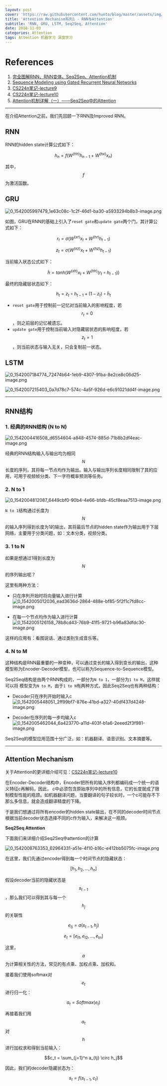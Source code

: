 ```yaml
---
layout: post
cover: 'https://raw.githubusercontent.com/hunto/blog/master/assets/img/Attention/1542005449475-2ff99bf7-876e-41bd-a327-40df437d4248-image.png'
title: 'Attention Mechanism系列1 - RNN与Attention'
subtitle: 'RNN, GRU, LSTM, Seq2Seq, Attention'
date: 2018-11-03
categories: Attention
tags: Attention 机器学习 深度学习
---
```


# References
1. [完全图解RNN、RNN变体、Seq2Seq、Attention机制](https://zhuanlan.zhihu.com/p/28054589)
2. [Sequence Modeling using Gated Recurrent Neural Networks](https://arxiv.org/pdf/1501.00299.pdf)
3. [CS224n笔记-lecture9](https://blog/cs224n/2018/07/18/CS224n%E7%AC%94%E8%AE%B0-lecture9.html)
4. [CS224n笔记-lecture10](https://blog/cs224n/2018/07/19/CS224n%E7%AC%94%E8%AE%B0-lecture10.html)
5. [Attention机制详解（一）——Seq2Seq中的Attention](https://zhuanlan.zhihu.com/p/47063917)

---

在介绍Attention之前，我们先回顾一下RNN及Improved RNN。

## RNN

RNN的hidden state计算公式如下：

$$h_n = f(W^{(hh)}h_{n-1}+W^{(hx)}x_n)$$

其中，$$f$$ 为激活函数。

## GRU

![0_1542005997479_1e63c08c-1c2f-46d1-ba30-a5933294b8b3-image.png](https://raw.githubusercontent.com/hunto/blog/master/assets/img/Attention/1542005998955-1e63c08c-1c2f-46d1-ba30-a5933294b8b3-image.png) 

如图，GRU在RNN的基础上引入了`reset gate`和`update gate`两个门，其计算公式如下：

$$r_t = \sigma (W^{(xr)}x_t + W^{(hr)}h_{t-1})$$

$$z_t = \sigma (W^{(xz)}x_t + W^{(hz)}h_{t-1})$$

当前输入状态公式如下：

$$\tilde h = tanh(W^{(xh)}x_t+W^{(hh)}(r_t \circ h_{t-1}))$$

最终的隐藏层状态如下：

$$h_t = z_t \circ h_{t-1} + (1-z_t) \circ \tilde h_t$$

* `reset gate`用于控制前一记忆对当前输入的影响程度，若 $$r_t=0$$，则之前层的记忆被遗忘。
* `update gate`用于控制当前输入对隐藏层状态的影响程度，若 $$z_t=1$$，则当前状态与输入无关，只会复制前一状态。

## LSTM

![0_1542007184774_72474b64-1eb9-4307-91ba-8e2ce8c06d25-image.png](https://raw.githubusercontent.com/hunto/blog/master/assets/img/Attention/1542007185657-72474b64-1eb9-4307-91ba-8e2ce8c06d25-image.png) 

![0_1542007215403_0a7d78c7-574c-4a5f-926d-e6c91021dd4f-image.png](https://raw.githubusercontent.com/hunto/blog/master/assets/img/Attention/1542007216236-0a7d78c7-574c-4a5f-926d-e6c91021dd4f-image.png) 

---

## RNN结构

### 1. 经典的RNN结构 (N to N)

![0_1542004416508_d6554604-a848-4574-885d-71b8b2df4eac-image.png](https://raw.githubusercontent.com/hunto/blog/master/assets/img/Attention/1542004418016-d6554604-a848-4574-885d-71b8b2df4eac-image.png) 

经典的RNN结构输入与输出均为相同 $$N$$ 长度的序列，其将每一节点均作为输出。输入与输出序列长度相同限制了其的应用，可用于视频帧分类、下一字符概率预测等任务。

### 2. N to 1

![0_1542004812087_6449cbf0-90b4-4e66-bfdb-45cf8eaa7513-image.png](https://raw.githubusercontent.com/hunto/blog/master/assets/img/Attention/1542004815240-6449cbf0-90b4-4e66-bfdb-45cf8eaa7513-image.png) 

`N to 1`结构通过长度为 $$N$$ 的输入序列得到长度为1的输出，其将最后节点的hidden state作为输出用于下层网络，主要用于分类问题，如：文本分类，视频分类。

### 3. 1 to N

如果是想通过1得到长度为 $$N$$ 的序列输出呢？

这里有两种方法：

* 只在序列开始时将向量输入进行计算
![0_1542005012036_ead3636d-2864-488e-bf85-5f2f1c7fd8cc-image.png](https://raw.githubusercontent.com/hunto/blog/master/assets/img/Attention/1542005013529-ead3636d-2864-488e-bf85-5f2f1c7fd8cc-image.png) 

* 在每一个节点均作为输入进行计算
![0_1542005126158_78b8cd43-76b9-41f5-9721-b96a83dfdc30-image.png](https://raw.githubusercontent.com/hunto/blog/master/assets/img/Attention/1542005127636-78b8cd43-76b9-41f5-9721-b96a83dfdc30-image.png) 

这样的应用有：看图说话、通过类别生成音乐等。


### 4. N to M

这种结构是RNN最重要的一种变种，可以通过变长的输入得到变长的输出，这种模型称为Encoder-Decoder模型，也可以称为Sequence-to-Sequence模型。

Seq2Seq结构是由两个RNN构成的，一部分为`N to 1`，一部分为`1 to M`，这样就可以将 模型变为`N to M`，由于`1 to N`有两种方式，因此Seq2Seq也有两种结构：

* Decoder只在序列开始时输入c
![0_1542005448051_2ff99bf7-876e-41bd-a327-40df437d4248-image.png](https://raw.githubusercontent.com/hunto/blog/master/assets/img/Attention/1542005449475-2ff99bf7-876e-41bd-a327-40df437d4248-image.png) 

* Decoder在序列的每一步均输入c
![0_1542005462044_6a423770-a11d-403f-b1a6-2eeed2f3f981-image.png](https://raw.githubusercontent.com/hunto/blog/master/assets/img/Attention/1542005463237-6a423770-a11d-403f-b1a6-2eeed2f3f981-image.png) 

Seq2Seq的模型应用范围十分广泛，如：机器翻译、语音识别、文本摘要等。

---

## Attention Mechanism

关于Attention的更详细介绍可见：[CS224n笔记-lecture10](https://blog/cs224n/2018/07/19/CS224n%E7%AC%94%E8%AE%B0-lecture10.html)

在Encoder-Decoder结构中，Encoder把所有的输入序列都编码成一个统一的语义特征c再解码，因此， c中必须包含原始序列中的所有信息，它的长度就成了限制模型性能的瓶颈。如机器翻译问题，当要翻译的句子较长时，一个c可能存不下那么多信息，就会造成翻译精度的下降。

于是我们想通过将所有encoder的hidden state输出，在不同的decoder时间节点根据当前decoder状态选择不同的c作为输入，来解决这一瓶颈。

**Seq2Seq Attention**

下面我们来详细介绍Seq2Seq中attention的计算

![0_1542008763353_62964331-a51e-4f10-b16c-e412bb5075fc-image.png](https://raw.githubusercontent.com/hunto/blog/master/assets/img/Attention/1542008764039-62964331-a51e-4f10-b16c-e412bb5075fc-image.png) 

在这里，我们先通过encoder得到每一个时间节点的隐藏状态：

$$[h_1, h_2, ..., h_n]$$

假设decoder当前的隐藏状态是 $$s_{t-1}$$ ，那么我们可以得到其与每一个 $$h_j$$ 的关联性

$$e_{tj} = a(s_{t-1}, h_j)$$

$$e_t = [e_{t1}, e_{t2}, ..., e_{tn}]$$

这里，$$a$$ 为计算相关性的方法，常见的有点乘、加权点乘、加权和。

接着我们使用softmax对 $$e_t$$ 进行归一化：

$$a_t = Softmax(e_t)$$

再接着我们用 $$a_t$$ 对 $$h$$ 进行加权求和得到当前输入：

$$c_t = \sum_{j=1}^n a_{tj} \circ h_j$$

因此，我们的decoder隐藏状态为：

$$s_t = f(s_{t-1}, c_t)$$
